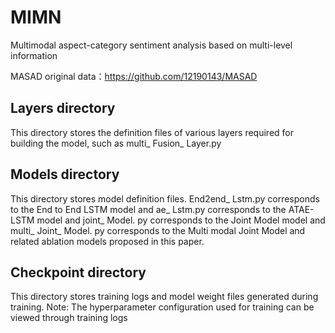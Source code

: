 # MIMN
Multimodal aspect-category sentiment analysis based on multi-level information


MASAD original data：https://github.com/12190143/MASAD


## Layers directory

This directory stores the definition files of various layers required for building the model, such as multi_ Fusion_ Layer.py

## Models directory

This directory stores model definition files. End2end_ Lstm.py corresponds to the End to End LSTM model and ae_ Lstm.py corresponds to the ATAE-LSTM model and joint_ Model. py corresponds to the Joint Model model and multi_ Joint_ Model. py corresponds to the Multi modal Joint Model and related ablation models proposed in this paper.

## Checkpoint directory
This directory stores training logs and model weight files generated during training.
Note: The hyperparameter configuration used for training can be viewed through training logs
